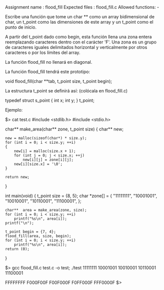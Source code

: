 Assignment name : flood_fill
Expected files : flood_fill.c
Allowed functions: -

Escribe una función que tome un char ** como un array bidimensional de char,
un t_point como las dimensiones de este array y un t_point como el punto de inicio.

A partir del t_point dado como begin, esta función llena una zona entera
reemplazando caracteres dentro con el carácter 'F'.
Una zona es un grupo de caracteres iguales delimitados horizontal y verticalmente
por otros caracteres o por los límites del array.

La función flood_fill no llenará en diagonal.

La función flood_fill tendrá este prototipo:

  void  flood_fill(char **tab, t_point size, t_point begin);


La estructura t_point se definirá así: (colócala en flood_fill.c)

  typedef struct  s_point
  {
    int           x;
    int           y;
  }               t_point;


Ejemplo:

$> cat test.c
#include <stdlib.h>
#include <stdio.h>

char** make_area(char** zone, t_point size)
{
	char** new;

	new = malloc(sizeof(char*) * size.y);
	for (int i = 0; i < size.y; ++i)
	{
		new[i] = malloc(size.x + 1);
		for (int j = 0; j < size.x; ++j)
			new[i][j] = zone[i][j];
		new[i][size.x] = '\0';
	}

	return new;
}

int main(void)
{
	t_point size = {8, 5};
	char *zone[] = {
		"11111111",
		"10001001",
		"10010001",
		"10110001",
		"11100001",
	};

	char**  area = make_area(zone, size);
	for (int i = 0; i < size.y; ++i)
		printf("%s\n", area[i]);
	printf("\n");

	t_point begin = {7, 4};
	flood_fill(area, size, begin);
	for (int i = 0; i < size.y; ++i)
		printf("%s\n", area[i]);
	return (0);
}

$> gcc flood_fill.c test.c -o test; ./test
11111111
10001001
10010001
10110001
11100001
 
FFFFFFFF
F000F00F
F00F000F
F0FF000F
FFF0000F
$>